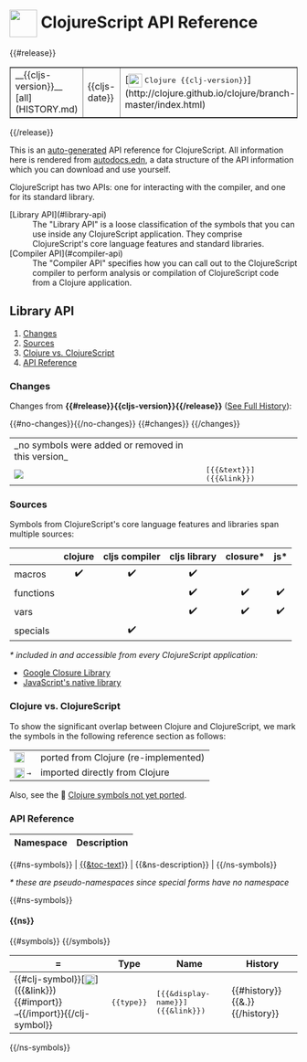 # <img valign="middle" width="48px" src="http://i.imgur.com/Hi20huC.png"> ClojureScript API Reference

{{#release}}
 <table border="1">
<tr>
<td>__{{cljs-version}}__ [all](HISTORY.md)</td>
<td>{{cljs-date}}</td>
<td>[<img valign="middle" width="24px" src="http://i.imgur.com/1GjPKvB.png">
<kbd>Clojure {{clj-version}}</kbd>](http://clojure.github.io/clojure/branch-master/index.html)</td>
<td>[<img valign="middle" width="18px" src="http://i.imgur.com/yGyeE7k.png">
<kbd>Closure Lib {{gclosure-lib}}</kbd>](http://www.closurecheatsheet.com/)</td>
</tr>
</table>
{{/release}}

This is an [auto-generated](https://github.com/cljsinfo/api-refs) API reference
for ClojureScript.  All information here is rendered from
[autodocs.edn](autodocs.edn), a data structure of the API information which you
can download and use yourself.

ClojureScript has two APIs:  one for interacting with the compiler, and one for
its standard library.

 <dl>
<dt>[Library API](#library-api)</dt>
<dd>
The "Library API" is a loose classification of the symbols that you can use
inside any ClojureScript application.  They comprise ClojureScript's core
language features and standard libraries.
</dd>
<dt>[Compiler API](#compiler-api)</dt>
<dd>The "Compiler API" specifies how you can call out to the ClojureScript compiler
to perform analysis or compilation of ClojureScript code from a Clojure application.
</dd>
</dl>

## Library API

1. [Changes](#changes)
1. [Sources](#sources)
1. [Clojure vs. ClojureScript](#clojure-vs-clojurescript)
1. [API Reference](#api-reference)

### Changes

Changes from __{{#release}}{{cljs-version}}{{/release}}__ ([See Full History](HISTORY.md)):

 <table>
{{#no-changes}}<tr><td>_no symbols were added or removed in this version_</td></tr>{{/no-changes}}
{{#changes}}
<tr>
<td>
<img valign="middle" src="https://img.shields.io/badge/{{change}}-{{shield-text}}-{{shield-color}}.svg">
</td>
<td><samp>[{{&text}}]({{&link}})</samp></td>
</tr>
{{/changes}}
</table>

### Sources

Symbols from ClojureScript's core language features and libraries span multiple
sources:

|             | clojure            | cljs compiler      | cljs library       | closure\*          | js\*               |
|-------------|:------------------:|:------------------:|:------------------:|:------------------:|:------------------:|
| macros      | :heavy_check_mark: | :heavy_check_mark: | :heavy_check_mark: |                    |                    |
| functions   |                    |                    | :heavy_check_mark: | :heavy_check_mark: | :heavy_check_mark: |
| vars        |                    |                    | :heavy_check_mark: | :heavy_check_mark: | :heavy_check_mark: |
| specials    |                    | :heavy_check_mark: |                    |                    |                    |

_\* included in and accessible from every ClojureScript application:_

- [Google Closure Library](http://www.closurecheatsheet.com/)
- [JavaScript's native library](https://developer.mozilla.org/docs/Web/JavaScript/Reference)

### Clojure vs. ClojureScript

To show the significant overlap between Clojure and ClojureScript, we mark the symbols
in the following reference section as follows:

 <table>
<tr>
<td><img width="18px" valign="middle" src="http://i.imgur.com/1GjPKvB.png"></td>
<td>
ported from Clojure (re-implemented)
</td>
</tr>
<tr>
<td><img width="18px" valign="middle" src="http://i.imgur.com/1GjPKvB.png"> <samp>→</samp></td>
<td>
imported directly from Clojure
</td>
</tr>
</table>

Also, see the :no_entry_sign: [Clojure symbols not yet ported](UNPORTED.md).

### API Reference

| Namespace | Description |
|-----------|-------------|
{{#ns-symbols}}
| [{{&toc-text}}](#{{&ns-link}}) | {{&ns-description}} |
{{/ns-symbols}}

_* these are pseudo-namespaces since special forms have no namespace_

{{#ns-symbols}}
#### {{ns}}

 <table>
<thead><tr>
<th>=</th>
<th>Type</th>
<th>Name</th>
<th>History</th>
</tr></thead>
{{#symbols}}
<tr>
<td>{{#clj-symbol}}[<img width="18px" valign="middle" src="http://i.imgur.com/1GjPKvB.png">]({{&link}}){{#import}} <samp>→</samp>{{/import}}{{/clj-symbol}}</td>
<td><samp>{{type}}</samp></td>
<td><samp>[{{&display-name}}]({{&link}})</samp></td>
<td>{{#history}}{{&.}} {{/history}}</td>
</tr>
{{/symbols}}
</table>

{{/ns-symbols}}
